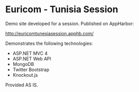 # Euricom - Tunisia Session

Demo site developed for a session. Published on AppHarbor:

http://euricomtunesiasession.apphb.com/

Demonstrates the following technologies:

- ASP.NET MVC 4
- ASP.NET Web API
- MongoDB
- Twitter Bootstrap
- Knockout.js

Provided AS IS.